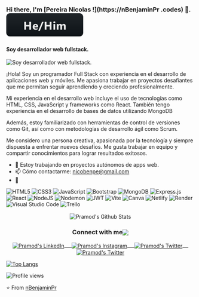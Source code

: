### Hi there, I'm [Pereira Nicolas !](https://nBenjaminPr .codes) 👋.  <img src="https://raw.githubusercontent.com/8bithemant/8bithemant/master/svg/pronouns/hehim.svg" >
#### Soy desarrollador web fullstack. 
![Soy desarrollador web fullstack. ](https://static.javatpoint.com/blog/images/mern-stack.png)

¡Hola! Soy un programador Full Stack con experiencia en el desarrollo de aplicaciones web y móviles. Me apasiona trabajar en proyectos desafiantes que me permitan seguir aprendiendo y creciendo profesionalmente.

Mi experiencia en el desarrollo web incluye el uso de tecnologías como HTML, CSS, JavaScript y frameworks como React. También tengo experiencia en el desarrollo de bases de datos utilizando MongoDB

Además, estoy familiarizado con herramientas de control de versiones como Git, así como con metodologías de desarrollo ágil como Scrum.

Me considero una persona creativa, apasionada por la tecnología y siempre dispuesta a enfrentar nuevos desafíos. Me gusta trabajar en equipo y compartir conocimientos para lograr resultados exitosos.


- 🔭 Estoy trabajando en proyectos autónomos de apps web.
- 📫 Cómo contactarme: nicobenpe@gmail.com
- 🏀

![HTML5](https://img.shields.io/badge/html5-%23E34F26.svg?style=for-the-badge&logo=html5&logoColor=white)
![CSS3](https://img.shields.io/badge/css3-%231572B6.svg?style=for-the-badge&logo=css3&logoColor=white)
![JavaScript](https://img.shields.io/badge/javascript-%23323330.svg?style=for-the-badge&logo=javascript&logoColor=%23F7DF1E)
![Bootstrap](https://img.shields.io/badge/bootstrap-%23563D7C.svg?style=for-the-badge&logo=bootstrap&logoColor=white)
![MongoDB](https://img.shields.io/badge/MongoDB-%234ea94b.svg?style=for-the-badge&logo=mongodb&logoColor=white)
![Express.js](https://img.shields.io/badge/express.js-%23404d59.svg?style=for-the-badge&logo=express&logoColor=%2361DAFB)
![React](https://img.shields.io/badge/react-%2320232a.svg?style=for-the-badge&logo=react&logoColor=%2361DAFB)
![NodeJS](https://img.shields.io/badge/node.js-6DA55F?style=for-the-badge&logo=node.js&logoColor=white)
![Nodemon](https://img.shields.io/badge/NODEMON-%23323330.svg?style=for-the-badge&logo=nodemon&logoColor=%BBDEAD)
![JWT](https://img.shields.io/badge/JWT-black?style=for-the-badge&logo=JSON%20web%20tokens)
![Vite](https://img.shields.io/badge/vite-%23646CFF.svg?style=for-the-badge&logo=vite&logoColor=white)
![Canva](https://img.shields.io/badge/Canva-%2300C4CC.svg?style=for-the-badge&logo=Canva&logoColor=white)
![Netlify](https://img.shields.io/badge/netlify-%23000000.svg?style=for-the-badge&logo=netlify&logoColor=#00C7B7)
![Render](https://img.shields.io/badge/Render-%46E3B7.svg?style=for-the-badge&logo=render&logoColor=white)
![Visual Studio Code](https://img.shields.io/badge/Visual%20Studio%20Code-0078d7.svg?style=for-the-badge&logo=visual-studio-code&logoColor=white)
![Trello](https://img.shields.io/badge/Trello-%23026AA7.svg?style=for-the-badge&logo=Trello&logoColor=white)

<p align="center">
<img align="center" src="https://github-readme-stats.vercel.app/api?username=nBenjaminPr&show_icons=true&theme=radical" alt="Pramod's Github Stats">
</p>  

<div align="center">
  <h3 align="center">Connect with me<img align="center" src="https://github.com/rajput2107/rajput2107/blob/master/Assets/Handshake.gif" height="33px" /></h3> 
</div>
<p align="center">
 <a href="https://www.linkedin.com/in/lic-nicol%C3%A1s-benjam%C3%ADn-pereira-135a3b149/" target="blank">
  <img align="center" alt="Pramod's LinkedIn" width="30px" src="https://www.vectorlogo.zone/logos/linkedin/linkedin-icon.svg" /> &nbsp; &nbsp;
 </a>
 <a href="https://www.instagram.com/nicolasbpereira/" target="blank">
  <img align="center" alt="Pramod's Instagram" width="30px" src="https://www.vectorlogo.zone/logos/instagram/instagram-icon.svg" /> &nbsp; &nbsp;
 </a>
 <a href="https://twitter.com/pramod2107" target="blank">
  <img align="center" alt="Pramod's Twitter" width="30px" src="https://www.vectorlogo.zone/logos/twitter/twitter-official.svg" /> &nbsp; &nbsp;
 </a>
 <a href="https://encuestas-online-15i.netlify.app" target="blank">
  <img align="center" alt="Pramod's Twitter" width="30px" src="https://www.vectorlogo.zone/logos/medium/medium-tile.svg" />
 </a> 
  <br/>


[![Top Langs](https://github-readme-stats.vercel.app/api/top-langs/?username=nBenjaminPr)](https://github.com/nBenjaminPr/github-readme-stats)

![Profile views](https://gpvc.arturio.dev/nBenjaminPr)  



⭐️ From [nBenjaminPr](https://portafolio-np.netlify.app/)


